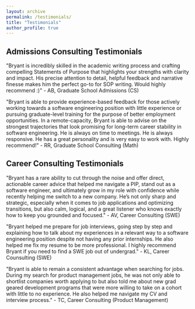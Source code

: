 ```yaml
---
layout: archive
permalink: /testimonials/
title: "Testimonials"
author_profile: true
---
```


## Admissions Consulting Testimonials

"Bryant is incredibly skilled in the academic writing process and crafting compelling Statements of Purpose that highlights your strengths with clarity and impact. His precise attention to detail, helpful feedback and narrative finesse makes him the perfect go-to for SOP writing. Would highly recommend :)" - AB, Graduate School Admissions (CS)

"Bryant is able to provide experience-based feedback for those actively working towards a software engineering position with little experience or pursuing graduate-level training for the purpose of better employment opportunities. In a remote-capacity, Bryant is able to advise on the strongest trajectories that look promising for long-term career stability in software engineering. He is always on time to meetings. He is always responsive. He has a great personality and is very easy to work with. Highly recommend!" - RR, Graduate School Consulting (Math)

## Career Consulting Testimonials

"Bryant has a rare ability to cut through the noise and offer direct, actionable career advice that helped me navigate a PIP, stand out as a software engineer, and ultimately grow in my role with confidence while recently helping me switch to a new company. He’s not only sharp and strategic, especially when it comes to job applications and optimizing transitions, but also calm, logical, and a great listener who knows exactly how to keep you grounded and focused." - AV, Career Consulting (SWE)

"Bryant helped me prepare for job interviews, going step by step and explaining how to talk about my experiences in a relevant way to a software engineering position despite not having any prior internships. He also helped me fix my resume to be more professional. I highly recommend Bryant if you need to find a SWE job out of undergrad." - KL, Career Counsulting (SWE)

"Bryant is able to remain a consistent advantage when searching for jobs. During my search for product management jobs, he was not only able to shortlist companies worth applying to but also told me about new grad geared development programs that were more willing to take on a cohort with little to no experience. He also helped me navigate my CV and interview process." - TC, Career Consulting (Product Management)
